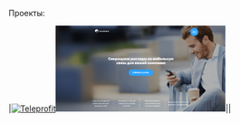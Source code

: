
Проекты:  

|[![Teleprofit]()<img src="img/teleprofit.png" width="300px">](https://vintius.github.io/teleprofit/)||